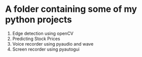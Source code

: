 # A folder containing some of my python projects
1. Edge detection using openCV
2. Predicting Stock Prices
3. Voice recorder using pyaudio and wave
4. Screen recorder using pyautogui
